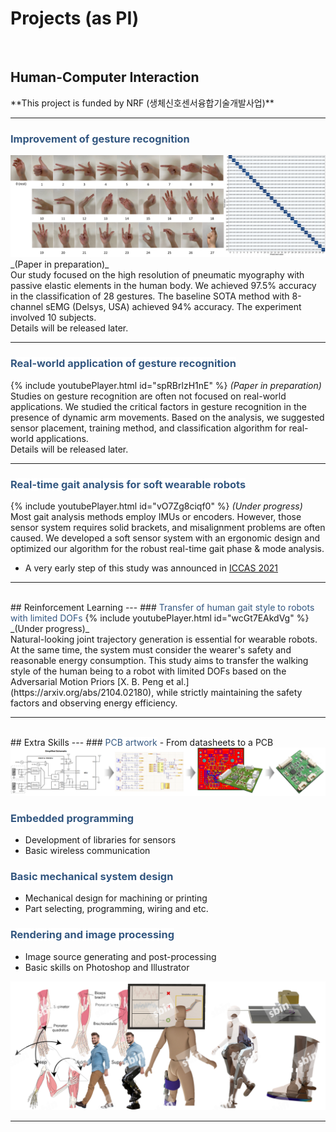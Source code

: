 <head>
<style>
mark { 
  background-color: white;
  color: rgb(51, 87, 128);
}
</style>
</head>

<h1> Projects (as PI) </h1>

<br>

<h2> Human-Computer Interaction </h2>
**This project is funded by NRF (생체신호센서융합기술개발사업)**

---
### <mark>Improvement of gesture recognition</mark>
<img src="images/gesture_static/GesturesAccuracy.png?raw=true"/>
_(Paper in preparation)_
<br>
Our study focused on the high resolution of pneumatic myography with passive elastic elements in the human body. We achieved 97.5% accuracy in the classification of 28 gestures. The baseline SOTA method with 8-channel sEMG (Delsys, USA) achieved 94% accuracy. The experiment involved 10 subjects.
<br>
Details will be released later.

---
### <mark>Real-world application of gesture recognition</mark>
{% include youtubePlayer.html id="spRBrlzH1nE" %}
_(Paper in preparation)_
<br>
Studies on gesture recognition are often not focused on real-world applications. We studied the critical factors in gesture recognition in the presence of dynamic arm movements. Based on the analysis, we suggested sensor placement, training method, and classification algorithm for real-world applications.
<br>
Details will be released later.

---
### <mark>Real-time gait analysis for soft wearable robots</mark>
{% include youtubePlayer.html id="vO7Zg8ciqf0" %}
_(Under progress)_
<br>
Most gait analysis methods employ IMUs or encoders. However, those sensor system requires solid brackets, and misalignment problems are often caused. We developed a soft sensor system with an ergonomic design and optimized our algorithm for the robust real-time gait phase & mode analysis.
<br>
- A very early step of this study was announced in [ICCAS 2021](https://ieeexplore.ieee.org/document/9649762)

---

<br>
## Reinforcement Learning
---
### <mark>Transfer of human gait style to robots with limited DOFs</mark>
{% include youtubePlayer.html id="wcGt7EAkdVg" %}
_(Under progress)_
<br>
Natural-looking joint trajectory generation is essential for wearable robots. At the same time, the system must consider the wearer's safety and reasonable energy consumption. This study aims to transfer the walking style of the human being to a robot with limited DOFs based on the Adversarial Motion Priors [X. B. Peng et al.](https://arxiv.org/abs/2104.02180), while strictly maintaining the safety factors and observing energy efficiency.

---

<br>
## Extra Skills
---
### <mark>PCB artwork</mark>
- From datasheets to a PCB
<img src="images/extra/PCB_Artwork.png?raw=true"/>

### <mark>Embedded programming</mark>
- Development of libraries for sensors
- Basic wireless communication

### <mark>Basic mechanical system design</mark>
- Mechanical design for machining or printing
- Part selecting, programming, wiring and etc.

### <mark>Rendering and image processing</mark>
- Image source generating and post-processing
- Basic skills on Photoshop and Illustrator
<img src="images/extra/imgsources.png?raw=true"/>

---
<!-- <p style="font-size:11px">Page template forked from <a href="https://github.com/evanca/quick-portfolio">evanca</a></p> -->
<!-- Remove above link if you don't want to attibute -->
